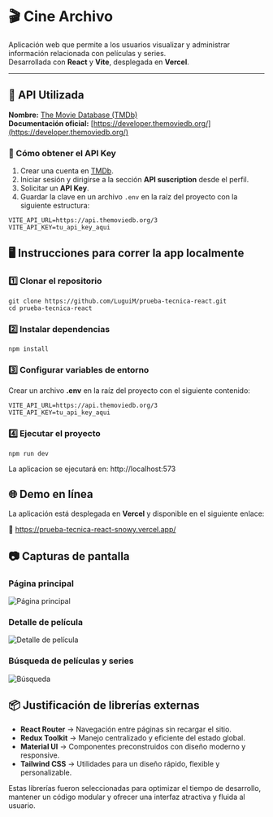 # 🎬 Cine Archivo

Aplicación web que permite a los usuarios visualizar y administrar información relacionada con películas y series.  
Desarrollada con **React** y **Vite**, desplegada en **Vercel**.

---

## 🚀 API Utilizada

**Nombre:** [The Movie Database (TMDb)](https://www.themoviedb.org/)  
**Documentación oficial:** [https://developer.themoviedb.org/](https://developer.themoviedb.org/)

### 🔑 Cómo obtener el API Key
1. Crear una cuenta en [TMDb](https://www.themoviedb.org/signup).
2. Iniciar sesión y dirigirse a la sección **API suscription** desde el perfil.
3. Solicitar un **API Key**.
4. Guardar la clave en un archivo `.env` en la raíz del proyecto con la siguiente estructura:

```env
VITE_API_URL=https://api.themoviedb.org/3
VITE_API_KEY=tu_api_key_aqui
```

## 🖥️ Instrucciones para correr la app localmente

### 1️⃣ Clonar el repositorio
```
git clone https://github.com/LuguiM/prueba-tecnica-react.git
cd prueba-tecnica-react
```

### 2️⃣ Instalar dependencias
```
npm install
```

### 3️⃣ Configurar variables de entorno
Crear un archivo **.env** en la raíz del proyecto con el siguiente contenido:
```
VITE_API_URL=https://api.themoviedb.org/3
VITE_API_KEY=tu_api_key_aqui
```

### 4️⃣ Ejecutar el proyecto
```
npm run dev
```
La aplicacion se ejecutará en: http://localhost:573

## 🌐 Demo en línea
La aplicación está desplegada en **Vercel** y disponible en el siguiente enlace:

🔗 https://prueba-tecnica-react-snowy.vercel.app/

## 📷 Capturas de pantalla

### Página principal
![Página principal](./screenshots/home.png)

### Detalle de película
![Detalle de película](./screenshots/detail.png)

### Búsqueda de películas y series
![Búsqueda](./screenshots/search.png)


## 📦 Justificación de librerías externas

- **React Router** → Navegación entre páginas sin recargar el sitio.
- **Redux Toolkit** → Manejo centralizado y eficiente del estado global.
- **Material UI** → Componentes preconstruidos con diseño moderno y responsive.
- **Tailwind CSS** → Utilidades para un diseño rápido, flexible y personalizable.

Estas librerías fueron seleccionadas para optimizar el tiempo de desarrollo, mantener un código modular y ofrecer una interfaz atractiva y fluida al usuario.
